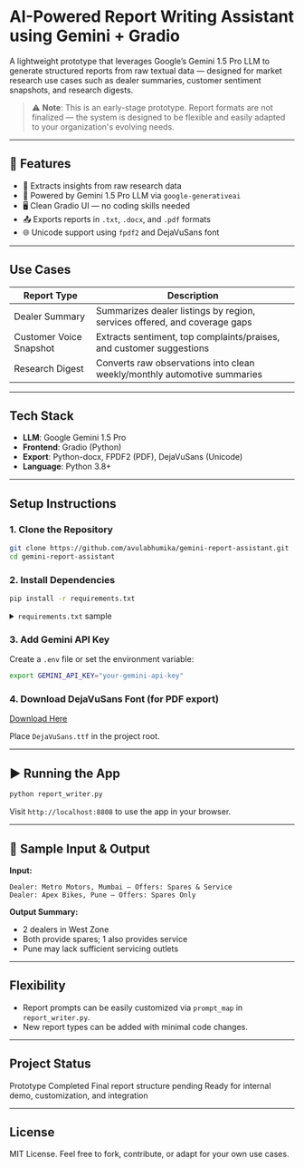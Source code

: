 #  AI-Powered Report Writing Assistant using Gemini + Gradio

A lightweight prototype that leverages Google’s Gemini 1.5 Pro LLM to generate structured reports from raw textual data — designed for market research use cases such as dealer summaries, customer sentiment snapshots, and research digests.

> ⚠️ **Note**: This is an early-stage prototype. Report formats are not finalized — the system is designed to be flexible and easily adapted to your organization's evolving needs.

---

## 📌 Features

- 🔎 Extracts insights from raw research data
- 🤖 Powered by Gemini 1.5 Pro LLM via `google-generativeai`
- 🖥️ Clean Gradio UI — no coding skills needed
- 📤 Exports reports in `.txt`, `.docx`, and `.pdf` formats
- 🌐 Unicode support using `fpdf2` and DejaVuSans font

---

## Use Cases

| Report Type              | Description                                                                 |
|--------------------------|-----------------------------------------------------------------------------|
| Dealer Summary           | Summarizes dealer listings by region, services offered, and coverage gaps  |
| Customer Voice Snapshot  | Extracts sentiment, top complaints/praises, and customer suggestions       |
| Research Digest          | Converts raw observations into clean weekly/monthly automotive summaries   |

---

##  Tech Stack

- **LLM**: Google Gemini 1.5 Pro
- **Frontend**: Gradio (Python)
- **Export**: Python-docx, FPDF2 (PDF), DejaVuSans (Unicode)
- **Language**: Python 3.8+

---

##  Setup Instructions

### 1. Clone the Repository

```bash
git clone https://github.com/avulabhumika/gemini-report-assistant.git
cd gemini-report-assistant
````

### 2. Install Dependencies

```bash
pip install -r requirements.txt
```

<details>
<summary> <code>requirements.txt</code> sample</summary>

```txt
google-generativeai
gradio
python-docx
fpdf2
```

</details>

### 3. Add Gemini API Key

Create a `.env` file or set the environment variable:

```bash
export GEMINI_API_KEY="your-gemini-api-key"
```

### 4. Download DejaVuSans Font (for PDF export)

[Download Here](https://dejavu-fonts.github.io/Download.html)

Place `DejaVuSans.ttf` in the project root.

---

## ▶️ Running the App

```bash
python report_writer.py
```

Visit `http://localhost:8808` to use the app in your browser.

---

## 📎 Sample Input & Output

**Input:**

```
Dealer: Metro Motors, Mumbai – Offers: Spares & Service
Dealer: Apex Bikes, Pune – Offers: Spares Only
```

**Output Summary:**

* 2 dealers in West Zone
* Both provide spares; 1 also provides service
* Pune may lack sufficient servicing outlets

---

## Flexibility

* Report prompts can be easily customized via `prompt_map` in `report_writer.py`.
* New report types can be added with minimal code changes.

---

##  Project Status

Prototype Completed
Final report structure pending
Ready for internal demo, customization, and integration

---

## License

MIT License. Feel free to fork, contribute, or adapt for your own use cases.

```

